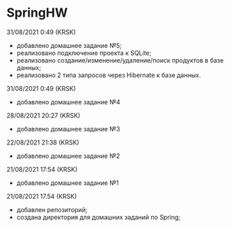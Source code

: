 # SpringHW
31/08/2021 0:49 (KRSK)
- добавлено домашнее задание №5;
- реализовано подключение проекта к SQLite;
- реализовано создание/изменение/удаление/поиск продуктов в базе данных;
- реализовано 2 типа запросов через Hibernate к базе данных.

31/08/2021 0:49 (KRSK)
- добавлено домашнее задание №4

28/08/2021 20:27 (KRSK)
- добавлено домашнее задание №3

22/08/2021 21:38 (KRSK)
- добавлено домашнее задание №2

21/08/2021 17:54 (KRSK)
- добавлено домашнее задание №1

21/08/2021 17.54 (KRSK)
- добавлен репозиторий;
- создана директория для домашних заданий по Spring;
